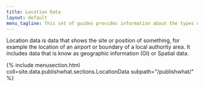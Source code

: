 ```yaml
---
title: Location Data
layout: default
menu_tagline: This set of guides provides information about the types of location data that can be listed on DATA.GOV.UK including INSPIRE Data.
---
```


Location data is data that shows the site or position of something, for example the location of an airport or boundary of a local authority area. It includes data that is know as geographic information (GI) or Spatial data. 

{% include menusection.html coll=site.data.publishwhat.sections.LocationData subpath="/publishwhat/" %}
